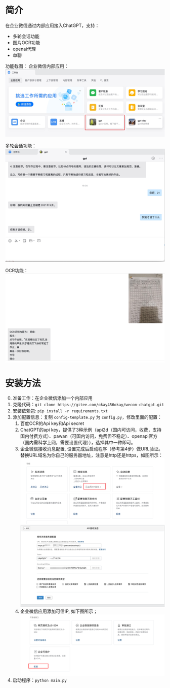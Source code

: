 # 简介

在企业微信通过内部应用接入ChatGPT，支持：
* 多轮会话功能
* 图片OCR功能
* openai代理
* 单聊

功能截图：
企业微信内部应用：
![](images/wecom-board-app.jpg)

多轮会话功能：
![](images/wecom-app-chat.jpg)

OCR功能：
![](images/wecom-chat-ocr.png)

# 安装方法

0. 准备工作：在企业微信添加一个内部应用
1. 克隆代码：`git clone https://gitee.com/okay456okay/wecom-chatgpt.git`
2. 安装依赖包: `pip install -r requirements.txt`
3. 添加配置信息：复制 `config-template.py` 为 `config.py`，修改里面的配置：
   1. 百度OCR的Api key和Api secret
   2. ChatGPT的api key，提供了3种示例（api2d（国内可访问，收费，支持国内付费方式）、pawan（可国内访问，免费但不稳定）、openapi官方（国内需科学上网，需要设置代理）），选择其中一种即可。
   3. 企业微信接收消息配置, 设置完成后启动程序（参考第4步）做URL验证。替换URL域名为你自己的服务器地址，注意是http还是https，如图所示： ![](images/wecom-app-receive-message1.png) ![](images/wecom-app-receive-message.png)
   4. 企业微信应用添加可信IP, 如下图所示； ![](images/wecom-app-ip-whitelist.png)
4. 启动程序：`python main.py`
